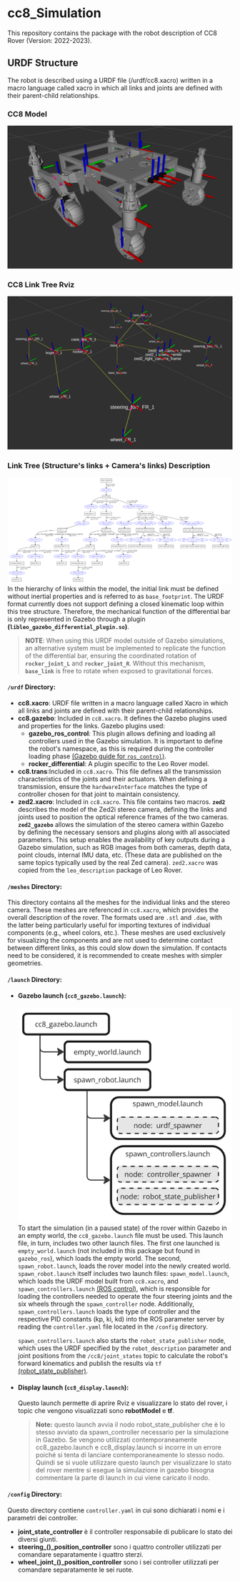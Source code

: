 # cc8_Simulation
This repository contains the package with the robot description of CC8 Rover (Version: 2022-2023).

## URDF Structure
The robot is described using a URDF file (/urdf/cc8.xacro) written in a macro language called xacro in which all links and joints are defined with their parent-child relationships.
### CC8 Model
![CC8 Model (cc8.xacro)](figures/cc8_visual.png)
### CC8 Link Tree Rviz 
![CC8 Link Tree URDF](figures/cc8_link_tree_rviz.png)
### Link Tree (Structure's links + Camera's links) Description
![CC8 Link Tree URDF](figures/cc8_link_tree.png)
In the hierarchy of links within the model, the initial link must be defined without inertial properties and is referred to as `base_footprint`. The URDF format currently does not support defining a closed kinematic loop within this tree structure. Therefore, the mechanical function of the differential bar is only represented in Gazebo through a plugin **(`libleo_gazebo_differential_plugin.so`)**.

> **NOTE**: When using this URDF model outside of Gazebo simulations, an alternative system must be implemented to replicate the function of the differential bar, ensuring the coordinated rotation of **`rocker_joint_L`** and **`rocker_joint_R`**. Without this mechanism, **`base_link`** is free to rotate when exposed to gravitational forces.

#### `/urdf` Directory:
- **cc8.xacro**: URDF file written in a macro language called Xacro in which all links and joints are defined with their parent-child relationships.
- **cc8.gazebo**: Included in `cc8.xacro`. It defines the Gazebo plugins used and properties for the links. Gazebo plugins used:
  - **gazebo_ros_control**: This plugin allows defining and loading all controllers used in the Gazebo simulation. It is important to define the robot's namespace, as this is required during the controller loading phase [(Gazebo guide for `ros_control`)](https://classic.gazebosim.org/tutorials?tut=ros_control).
  - **rocker_differential**: A plugin specific to the Leo Rover model.
- **cc8.trans**:Included in `cc8.xacro`. This file defines all the transmission characteristics of the joints and their actuators. When defining a transmission, ensure the `hardwareInterface` matches the type of controller chosen for that joint to maintain consistency.
- **zed2.xacro**: Included in `cc8.xacro`. This file contains two macros. **`zed2`** describes the model of the Zed2i stereo camera, defining the links and joints used to position the optical reference frames of the two cameras. **`zed2_gazebo`** allows the simulation of the stereo camera within Gazebo by defining the necessary sensors and plugins along with all associated parameters. This setup enables the availability of key outputs during a Gazebo simulation, such as RGB images from both cameras, depth data, point clouds, internal IMU data, etc. (These data are published on the same topics typically used by the real Zed camera).
`zed2.xacro` was copied from the `leo_description` package of Leo Rover.

#### `/meshes` Directory:
This directory contains all the meshes for the individual links and the stereo camera. These meshes are referenced in `cc8.xacro`, which provides the overall description of the rover. The formats used are `.stl` and `.dae`, with the latter being particularly useful for importing textures of individual components (e.g., wheel colors, etc.). These meshes are used exclusively for visualizing the components and are not used to determine contact between different links, as this could slow down the simulation. If contacts need to be considered, it is recommended to create meshes with simpler geometries.

#### `/launch` Directory:
- #### Gazebo launch (`cc8_gazebo.launch`):
  ![Gazebo Launch Include Tree](figures/launch_gazebo.png)
  To start the simulation (in a paused state) of the rover within Gazebo in an empty world, the `cc8_gazebo.launch` file must be used. This launch file, in turn, includes two other launch files. The first one launched is `empty_world.launch` (not included in this package but found in `gazebo_ros`), which loads the empty world. The second, `spawn_robot.launch`, loads the rover model into the newly created world.
  `spawn_robot.launch` itself includes two launch files: `spawn_model.launch`, which loads the URDF model built from `cc8.xacro`, and `spawn_controllers.launch` [(ROS control)](https://classic.gazebosim.org/tutorials?tut=ros_control), which is responsible for loading the controllers needed to operate the four steering joints and the six wheels through the `spawn_controller` node. Additionally, `spawn_controllers.launch` loads the type of controller and the respective PID constants (kp, ki, kd) into the ROS parameter server by reading the `controller.yaml` file located in the `/config` directory.

  `spawn_controllers.launch` also starts the `robot_state_publisher` node, which uses the URDF specified by the `robot_description` parameter and joint positions from the `/cc8/joint_states` topic to calculate the robot's forward kinematics and publish the results via `tf` [(robot_state_publisher)](https://wiki.ros.org/robot_state_publisher).

- #### Display launch (`cc8_display.launch`):
  Questo launch permette di aprire Rviz e visualizzare lo stato del rover, i topic che vengono visualizzati sono **robotModel** e **tf**.
  > **Note:** questo launch avvia il nodo robot_state_publisher che è lo stesso avviato da spawn_controller necessario per la simulazione in Gazebo. Se vengono utilizzati contemporaneamente cc8_gazebo.launch e cc8_display.launch si incorre in un errore poiché si tenta di lanciare contemporaneamente lo stesso nodo. Quindi se si vuole utilizzare questo launch per visualizzare lo stato del rover mentre si esegue la simulazione in gazebo bisogna commentare la parte di launch in cui viene caricato il nodo.
#### `/config` Directory:
Questo directory contiene `controller.yaml` in cui sono dichiarati i nomi e i parametri dei controller.
- **joint_state_controller** è il controller responsabile di publicare lo stato dei diversi giunti.
- **steering_()_position_controller** sono i quattro controller utilizzati per comandare separatamente i quattro sterzi.
- **wheel_joint_()_position_controller** sono i sei controller utilizzati per comandare separatamente le sei ruote.

  
